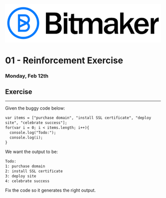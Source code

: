 ![Bitmaker](https://github.com/johncarlolopez/bitmaker-reference/blob/master/bitmakerlogo.svg)
# 01 - Reinforcement Exercise
### Monday, Feb 12th

## Exercise
___
Given the buggy code below:
```
var items = ["purchase domain", "install SSL certificate", "deploy site", "celebrate success"];
for(var i = 0; i < items.length; i++){
  console.log("Todo:");
  console.log(i);
}
```

We want the output to be:
```
Todo:
1: purchase domain
2: install SSL certificate
3: deploy site
4: celebrate success
```
Fix the code so it generates the right output.
